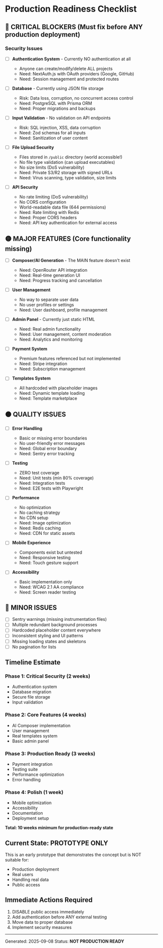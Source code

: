 # Production Readiness Checklist

## 🔴 CRITICAL BLOCKERS (Must fix before ANY production deployment)

### Security Issues
- [ ] **Authentication System** - Currently NO authentication at all
  - Anyone can create/modify/delete ALL projects
  - Need: NextAuth.js with OAuth providers (Google, GitHub)
  - Need: Session management and protected routes
  
- [ ] **Database** - Currently using JSON file storage
  - Risk: Data loss, corruption, no concurrent access control
  - Need: PostgreSQL with Prisma ORM
  - Need: Proper migrations and backups
  
- [ ] **Input Validation** - No validation on API endpoints
  - Risk: SQL injection, XSS, data corruption
  - Need: Zod schemas for all inputs
  - Need: Sanitization of user content
  
- [ ] **File Upload Security**
  - Files stored in `/public` directory (world accessible!)
  - No file type validation (can upload executables)
  - No size limits (DoS vulnerability)
  - Need: Private S3/R2 storage with signed URLs
  - Need: Virus scanning, type validation, size limits

- [ ] **API Security**
  - No rate limiting (DoS vulnerability)
  - No CORS configuration
  - World-readable data file (644 permissions)
  - Need: Rate limiting with Redis
  - Need: Proper CORS headers
  - Need: API key authentication for external access

## 🟡 MAJOR FEATURES (Core functionality missing)

- [ ] **Composer/AI Generation** - The MAIN feature doesn't exist
  - Need: OpenRouter API integration
  - Need: Real-time generation UI
  - Need: Progress tracking and cancellation
  
- [ ] **User Management**
  - No way to separate user data
  - No user profiles or settings
  - Need: User dashboard, profile management
  
- [ ] **Admin Panel** - Currently just static HTML
  - Need: Real admin functionality
  - Need: User management, content moderation
  - Need: Analytics and monitoring
  
- [ ] **Payment System**
  - Premium features referenced but not implemented
  - Need: Stripe integration
  - Need: Subscription management
  
- [ ] **Templates System**
  - All hardcoded with placeholder images
  - Need: Dynamic template loading
  - Need: Template marketplace

## 🟠 QUALITY ISSUES

- [ ] **Error Handling**
  - Basic or missing error boundaries
  - No user-friendly error messages
  - Need: Global error boundary
  - Need: Sentry error tracking
  
- [ ] **Testing**
  - ZERO test coverage
  - Need: Unit tests (min 80% coverage)
  - Need: Integration tests
  - Need: E2E tests with Playwright
  
- [ ] **Performance**
  - No optimization
  - No caching strategy
  - No CDN setup
  - Need: Image optimization
  - Need: Redis caching
  - Need: CDN for static assets
  
- [ ] **Mobile Experience**
  - Components exist but untested
  - Need: Responsive testing
  - Need: Touch gesture support
  
- [ ] **Accessibility**
  - Basic implementation only
  - Need: WCAG 2.1 AA compliance
  - Need: Screen reader testing

## 🔵 MINOR ISSUES

- [ ] Sentry warnings (missing instrumentation files)
- [ ] Multiple redundant background processes
- [ ] Hardcoded placeholder content everywhere
- [ ] Inconsistent styling and UI patterns
- [ ] Missing loading states and skeletons
- [ ] No pagination for lists

## Timeline Estimate

### Phase 1: Critical Security (2 weeks)
- Authentication system
- Database migration
- Secure file storage
- Input validation

### Phase 2: Core Features (4 weeks)
- AI Composer implementation
- User management
- Real templates system
- Basic admin panel

### Phase 3: Production Ready (3 weeks)
- Payment integration
- Testing suite
- Performance optimization
- Error handling

### Phase 4: Polish (1 week)
- Mobile optimization
- Accessibility
- Documentation
- Deployment setup

**Total: 10 weeks minimum for production-ready state**

## Current State: PROTOTYPE ONLY
This is an early prototype that demonstrates the concept but is NOT suitable for:
- Production deployment
- Real users
- Handling real data
- Public access

## Immediate Actions Required
1. DISABLE public access immediately
2. Add authentication before ANY external testing
3. Move data to proper database
4. Implement security measures

---
Generated: 2025-09-08
Status: **NOT PRODUCTION READY**